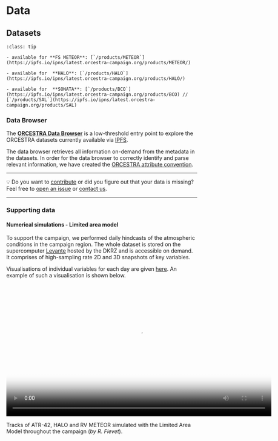 # Data

## Datasets

```{admonition} Available data
:class: tip

- available for **FS METEOR**: [`/products/METEOR`](https://ipfs.io/ipns/latest.orcestra-campaign.org/products/METEOR/)

- available for  **HALO**: [`/products/HALO`](https://ipfs.io/ipns/latest.orcestra-campaign.org/products/HALO/)

- available for  **SONATA**: [`/products/BCO`](https://ipfs.io/ipns/latest.orcestra-campaign.org/products/BCO) //  [`/products/SAL`](https://ipfs.io/ipns/latest.orcestra-campaign.org/products/SAL)

```

### Data Browser

The [**ORCESTRA Data Browser**](https://browser.orcestra-campaign.org) is a low-threshold entry point to explore the ORCESTRA datasets currently available via [IPFS](https://ipfs.io/ipns/latest.orcestra-campaign.org/products/).

The data browser retrieves all information on-demand from the metadata in the datasets. In order for the data browser to correctly identify and parse relevant information, we have created the [ORCESTRA attribute convention](attribute_convention.md).

---

💡 Do you want to [contribute](https://github.com/orcestra-campaign/book/blob/main/CONTRIBUTING.md) or did you figure out that your data is missing? Feel free to [open an issue](https://github.com/orcestra-campaign/book/issues/new) or [contact us](mailto:yuting.wu@mpimet.mpg.de).

---

### Supporting data
#### Numerical simulations - Limited area model

To support the campaign, we performed daily hindcasts of the atmospheric conditions in the campaign region. The whole dataset is stored on the supercomputer [Levante](https://docs.dkrz.de/doc/levante/index.html) hosted by the DKRZ and is accessible on demand. It comprises of high-sampling rate 2D and 3D snapshots of key variables.

Visualisations of individual variables for each day are given [here](lam.md). An example of such a visualisation is shown below.

<video width="700" controls="" poster="hhttps://swift.dkrz.de/v1/dkrz_f765c92765f44c068725c0d08cc1e6c5/LAM-ORCESTRA/pathways-rsut_ZoomLvl1-thumb.png">
  <source src="https://swift.dkrz.de/v1/dkrz_f765c92765f44c068725c0d08cc1e6c5/LAM-ORCESTRA/pathways-rsut_ZoomLvl1.mp4" type="video/mp4">
  Your browser does not support the video tag.
</video>

Tracks of ATR-42, HALO and RV METEOR simulated with the Limited Area Model throughout the campaign (*by R. Fievet*).
